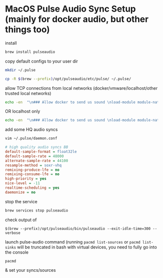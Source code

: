 # MacOS Pulse Audio Sync Setup (mainly for docker audio, but other things too)

install
```bash
brew install pulseaudio
```

copy default configs to your user dir 
```bash
mkdir ~/.pulse
```
```bash
cp -R $(brew --prefix)/opt/pulseaudio/etc/pulse/ ~/.pulse/
```

allow TCP connections from local networks (docker/vmware/localhost/other trusted local networks) 

```bash
echo -en  "\n### Allow docker to send us sound \nload-module module-native-protocol-tcp auth-ip-acl=127.0.0.0/8;10.0.0.0/8;172.16.0.0/12;192.168.0.0/16;fe80::/10" >> ~/.pulse/default.pa
```

OR localhost only


```bash
echo -en  "\n### Allow docker to send us sound \nload-module module-native-protocol-tcp auth-ip-acl=127.0.0.1" >> ~/.pulse/default.pa
```

add some HQ audio syncs

```bash
vim ~/.pulse/daemon.conf
```

```ini
# high quality audio syncs BB
default-sample-format = float32le
default-sample-rate = 48000
alternate-sample-rate = 44100
resample-method = soxr-vhq
remixing-produce-lfe = no
remixing-consume-lfe = no
high-priority = yes
nice-level = -11
realtime-scheduling = yes
daemonize = no
```

stop the service
```bash
brew services stop pulseaudio
```

check output of

```
$(brew --prefix)/opt/pulseaudio/bin/pulseaudio --exit-idle-time=300 --verbose
```

launch pulse-audio command (running `pacmd list-sources` or `pacmd list-sinks` will be truncated in bash with virtual devices, you need to fully go into the console

```
pacmd 
```

& set your syncs/sources


